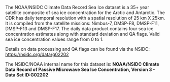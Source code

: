 The NOAA/NSIDC Climate Data Record Sea Ice dataset is a 35+ year satellite composite of
sea ice concentration for the Arctic and Antarctic.
The CDR has daily temporal resolution with a spatial resolution of 25 km X 25km.
It is compiled from the satellite missions: Nimbus-7, DMSP-F8, DMSP-F11, DMSP-F13 and DMSP-F17.
The daily data product contains four sea ice concentration estimates along with standard deviation and QA flags.
Valid sea ice concentration values range from 0 to 1.

Details on data processing and QA flags can be found via the NSIDC: https://nsidc.org/data/g02202

The NSIDC/NOAA internal name for this dataset is: **NOAA/NSIDC Climate Data Record of Passive Microwave Sea Ice Concentration, Version 3 - Data Set ID:G02202**
